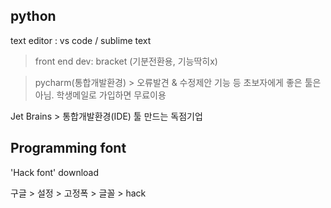 ## python

text editor : vs code  / sublime text 

> front end dev: bracket (기분전환용, 기능딱히x)

>  pycharm(통합개발환경) > 오류발견 & 수정제안 기능 등 초보자에게 좋은 툴은 아님. 학생메일로 가입하면 무료이용

Jet Brains > 통합개발환경(IDE) 툴 만드는 독점기업 

 

## Programming font

'Hack font' download



구글 > 설정 > 고정폭 > 글꼴 > hack



​	

